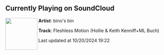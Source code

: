## Currently Playing on SoundCloud

[<img align="left" width="100" src="https://i1.sndcdn.com/artworks-BgI4NczKov47SM8N-f9wcbg-t500x500.jpg">](https://soundcloud.com/user-732083412/fleshless-motion-keith-kenniff-ml-buch)

**Artist**: bino's bin 

**Track**: Fleshless Motion (Hollie & Keith Kenniff+ML Buch)

Last updated at 10/20/2024 19:22
